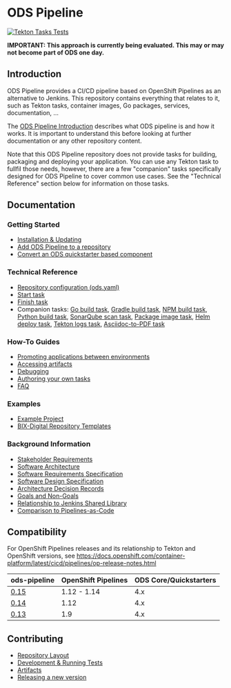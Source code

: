 # ODS Pipeline

[![Tekton Tasks Tests](https://github.com/opendevstack/ods-pipeline/actions/workflows/main.yaml/badge.svg)](https://github.com/opendevstack/ods-pipeline/actions/workflows/main.yaml)

**IMPORTANT: This approach is currently being evaluated. This may or may not become part of ODS one day.**

## Introduction

ODS Pipeline provides a  CI/CD pipeline based on OpenShift Pipelines as an alternative to Jenkins. This repository contains everything that relates to it, such as Tekton tasks, container images, Go packages, services, documentation, ...

The [ODS Pipeline Introduction](/docs/introduction.adoc) describes what ODS pipeline is and how it works. It is important to understand this before looking at further documentation or any other repository content.

Note that this ODS Pipeline repository does not provide tasks for building, packaging and deploying your application. You can use any Tekton task to fullfil those needs, however, there are a few "companion" tasks specifically designed for ODS Pipeline to cover common use cases. See the "Technical Reference" section below for information on those tasks.

## Documentation

### Getting Started
* [Installation & Updating](/docs/installation.adoc)
* [Add ODS Pipeline to a repository](/docs/add-to-repository.adoc)
* [Convert an ODS quickstarter based component](/docs/convert-quickstarter-component.adoc)

### Technical Reference
* [Repository configuration (ods.yaml)](/docs/ods-configuration.adoc)
* [Start task](/docs/task-start.adoc)
* [Finish task](/docs/task-finish.adoc)
* Companion tasks: [Go build task](https://github.com/opendevstack/ods-pipeline-go), [Gradle build task](https://github.com/opendevstack/ods-pipeline-gradle), [NPM build task](https://github.com/opendevstack/ods-pipeline-npm), [Python build task](https://github.com/opendevstack/ods-pipeline-python), [SonarQube scan task](https://github.com/opendevstack/ods-pipeline-sonar), [Package image task](https://github.com/opendevstack/ods-pipeline-image), [Helm deploy task](https://github.com/opendevstack/ods-pipeline-helm), [Tekton logs task](https://github.com/opendevstack/ods-pipeline-tkn), [Asciidoc-to-PDF task](https://github.com/opendevstack/ods-pipeline-adoc)

### How-To Guides
* [Promoting applications between environments](/docs/promotion.adoc)
* [Accessing artifacts](/docs/accessing-artifacts.adoc)
* [Debugging](/docs/debugging.adoc)
* [Authoring your own tasks](/docs/authoring-tasks.adoc)
* [FAQ](https://github.com/opendevstack/ods-pipeline/wiki/FAQ)

### Examples
* [Example Project](/docs/example-project.adoc)
* [BIX-Digital Repository Templates](https://github.com/BIX-Digital/ods-pipeline-examples)

### Background Information
* [Stakeholder Requirements](/docs/design/stakeholder-requirements.adoc)
* [Software Architecture](/docs/design/software-architecture.adoc)
* [Software Requirements Specification](/docs/design/software-requirements-specification.adoc)
* [Software Design Specification](/docs/design/software-design-specification.adoc)
* [Architecture Decision Records](/docs/adr)
* [Goals and Non-Goals](/docs/design/goals-and-nongoals.adoc)
* [Relationship to Jenkins Shared Library](/docs/design/relationship-shared-library.adoc)
* [Comparison to Pipelines-as-Code](/docs/comparison-pipelines-as-code.adoc)

## Compatibility

For OpenShift Pipelines releases and its relationship to Tekton and OpenShift versions, see https://docs.openshift.com/container-platform/latest/cicd/pipelines/op-release-notes.html

| ods-pipeline | OpenShift Pipelines | ODS Core/Quickstarters |
|---|---|---|
| [0.15](https://github.com/opendevstack/ods-pipeline/releases/tag/v0.15.0) | 1.12 - 1.14 | 4.x |
| [0.14](https://github.com/opendevstack/ods-pipeline/releases/tag/v0.14.0) | 1.12 | 4.x |
| [0.13](https://github.com/opendevstack/ods-pipeline/releases/tag/v0.13.2) | 1.9 | 4.x |

## Contributing

* [Repository Layout](/docs/repository-layout.adoc)
* [Development & Running Tests](/docs/development.adoc)
* [Artifacts](/docs/artifacts.adoc)
* [Releasing a new version](/docs/releasing.adoc)
